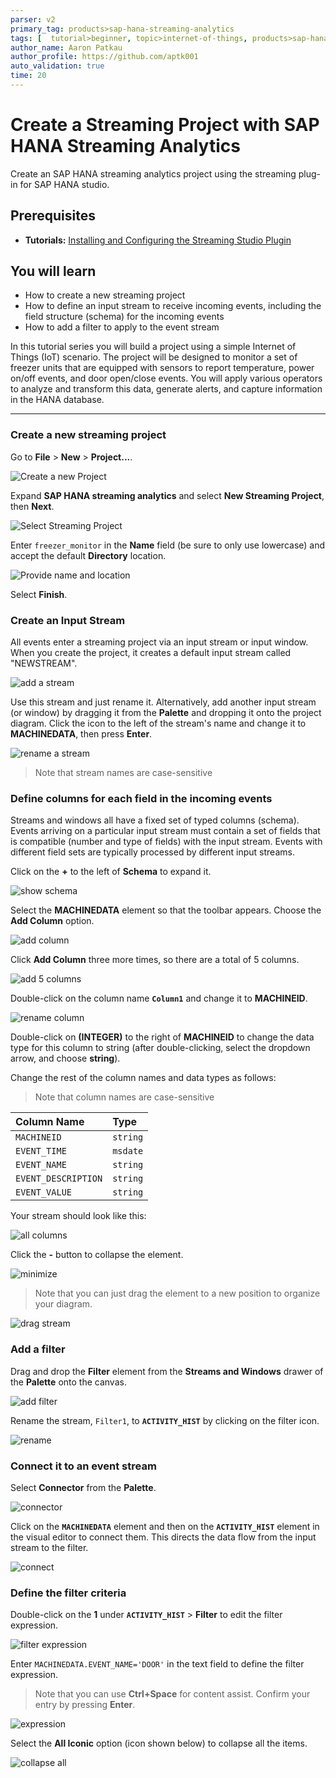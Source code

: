 ```yaml
---
parser: v2
primary_tag: products>sap-hana-streaming-analytics
tags: [  tutorial>beginner, topic>internet-of-things, products>sap-hana-streaming-analytics, products>sap-hana\,-express-edition   ]
author_name: Aaron Patkau
author_profile: https://github.com/aptk001
auto_validation: true
time: 20
---
```


# Create a Streaming Project with SAP HANA Streaming Analytics
<!-- description --> Create an SAP HANA streaming analytics project using the streaming plug-in for SAP HANA studio.

## Prerequisites  
 - **Tutorials:** [Installing and Configuring the Streaming Studio Plugin](https://developers.sap.com/tutorials/hxe-ua-streaming-plugin.html)

## You will learn
 - How to create a new streaming project
 - How to define an input stream to receive incoming events, including the field structure (schema) for the incoming events
 - How to add a filter to apply to the event stream

 In this tutorial series you will build a project using a simple Internet of Things (IoT) scenario.  The project will be designed to monitor a set of freezer units that are equipped with sensors to report temperature, power on/off events, and door open/close events. You will apply various operators to analyze and transform this data, generate alerts, and capture information in the HANA database.

---

### Create a new streaming project


Go to **File** > **New** > **Project...**.

![Create a new Project](1-create-a-new-project.png)

Expand **SAP HANA streaming analytics** and select **New Streaming Project**, then **Next**.

![Select Streaming Project](2-select-streaming-project-02.png)

Enter `freezer_monitor` in the **Name** field (be sure to only use lowercase) and accept the default **Directory** location.

![Provide name and location](3-project-name.png)

Select **Finish**.



### Create an Input Stream


All events enter a streaming project via an input stream or input window. When you create the project, it creates a default input stream called "NEWSTREAM".

![add a stream](1-add-a-stream.png)

Use this stream and just rename it.  Alternatively, add another input stream (or window) by dragging it from the **Palette** and dropping it onto the project diagram.
Click the icon to the left of the stream's name and change it to **MACHINEDATA**, then press **Enter**.

![rename a stream](2-rename-a-stream.png)

> Note that stream names are case-sensitive


### Define columns for each field in the incoming events


Streams and windows all have a fixed set of typed columns (schema). Events arriving on a particular input stream must contain a set of fields that is compatible (number and type of fields) with the input stream.  Events with different field sets are typically processed by different input streams.

Click on the **+** to the left of **Schema** to expand it.

![show schema](3-show-schema.png)

Select the **MACHINEDATA** element so that the toolbar appears. Choose the **Add Column** option.

![add column](4-add-column.png)

Click **Add Column** three more times, so there are a total of 5 columns.

![add 5 columns](5-add-5-columns.png)

Double-click on the column name **`Column1`** and change it to **MACHINEID**.

![rename column](6-rename-column.png)

Double-click on **(INTEGER)** to the right of **MACHINEID** to change the data type for this column to string (after double-clicking, select the dropdown arrow, and choose **string**).

Change the rest of the column names and data types as follows:

> Note that column names are case-sensitive

Column Name         | Type
:----------------   | :----------------
`MACHINEID`         | `string`
`EVENT_TIME`        | `msdate`
`EVENT_NAME`        | `string`
`EVENT_DESCRIPTION` | `string`
`EVENT_VALUE`       | `string`

Your stream should look like this:

![all columns](8-all-columns.png)

Click the **-** button to collapse the element.

![minimize](9-minimize.png)

> Note that you can just drag the element to a new position to organize your diagram.

![drag stream](10-drag-stream.png)


### Add a filter


Drag and drop the **Filter** element from the **Streams and Windows** drawer of the **Palette** onto the canvas.

![add filter](1-add-filter-02.png)

Rename the stream, `Filter1`, to **`ACTIVITY_HIST`** by clicking on the filter icon.

![rename](2-rename-filter.png)


### Connect it to an event stream


Select **Connector** from the **Palette**.

![connector](3-add-connector.png)

Click on the **`MACHINEDATA`** element and then on the **`ACTIVITY_HIST`** element in the visual editor to connect them. This directs the data flow from the input stream to the filter.

![connect](4-connect-parts.png)


### Define the filter criteria


Double-click on the **1** under **`ACTIVITY_HIST`** > **Filter** to edit the filter expression.

![filter expression](5-filter-expression.png)

Enter `MACHINEDATA.EVENT_NAME='DOOR'` in the text field to define the filter expression.

> Note that you can use **Ctrl+Space** for content assist. Confirm your entry by pressing **Enter**.

![expression](6-expression.png)

Select the **All Iconic** option (icon shown below) to collapse all the items.

![collapse all](7-collapse.png)

